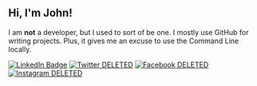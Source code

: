 ## Hi, I'm John!

I am **not** a developer, but I used to sort of be one. I mostly use GitHub for writing projects. Plus, it gives me an excuse to use the Command Line locally.

[![LinkedIn Badge](https://img.shields.io/badge/LinkedIn-Profile-informational?style=flat&logo=linkedin&logoColor=white&color=0D76A8)](https://www.linkedin.com/in/johnragozzine/)
[![Twitter DELETED](https://img.shields.io/badge/Twitter-DELETED-critical?style=flat&logo=twitter&logoColor=white)](#)
[![Facebook DELETED](https://img.shields.io/badge/Facebook-DELETED-critical?style=flat&logo=facebook&logoColor=white)](#)
[![Instagram DELETED](https://img.shields.io/badge/Instagram-DELETED-critical?style=flat&logo=instagram&logoColor=white)](#)